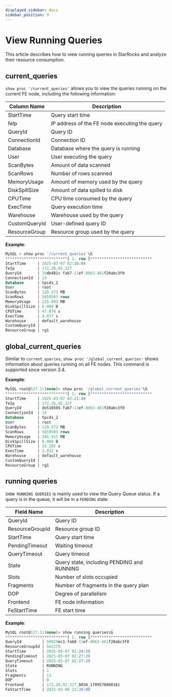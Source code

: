 ```yaml
---
displayed_sidebar: docs
sidebar_position: 9
---
```


# View Running Queries

This article describes how to view running queries in StarRocks and analyze their resource consumption.

## current_queries

`show proc '/current_queries'` allows you to view the queries running on the current FE node, including the following information:

| **Column Name** | **Description** |
| --- | --- |
| StartTime | Query start time |
| feIp | IP address of the FE node executing the query |
| QueryId | Query ID |
| ConnectionId | Connection ID |
| Database | Database where the query is running |
| User | User executing the query |
| ScanBytes | Amount of data scanned |
| ScanRows | Number of rows scanned |
| MemoryUsage | Amount of memory used by the query |
| DiskSpillSize | Amount of data spilled to disk |
| CPUTime | CPU time consumed by the query |
| ExecTime | Query execution time |
| Warehouse | Warehouse used by the query |
| CustomQueryId | User-defined query ID |
| ResourceGroup | Resource group used by the query |

**Example**:
```sql
MySQL > show proc '/current_queries'\G
***************************[ 1. row ]***************************
StartTime     | 2025-03-07 02:16:04
feIp          | 172.26.92.227
QueryId       | 10db481c-fab7-11ef-8063-461f20abc3f0
ConnectionId  | 13
Database      | tpcds_2
User          | root
ScanBytes     | 120.573 MB
ScanRows      | 5859503 rows
MemoryUsage   | 225.893 MB
DiskSpillSize | 0.000 B
CPUTime       | 47.878 s
ExecTime      | 4.077 s
Warehouse     | default_warehouse
CustomQueryId |
ResourceGroup | rg1
```

## global_current_queries

Similar to `current_queries`, `show proc '/global_current_queries'` shows information about queries running on all FE nodes. This command is supported since version 3.4.

**Example**:
```sql
MySQL root@127.1:(none)> show proc '/global_current_queries'\G
***************************[ 1. row ]***************************
StartTime     | 2025-03-07 02:21:48
feIp          | 172.26.92.227
QueryId       | de516505-fab7-11ef-8063-461f20abc3f0
ConnectionId  | 14
Database      | tpcds_2
User          | root
ScanBytes     | 120.573 MB
ScanRows      | 5859503 rows
MemoryUsage   | 346.915 MB
DiskSpillSize | 0.000 B
CPUTime       | 33.265 s
ExecTime      | 3.032 s
Warehouse     | default_warehouse
CustomQueryId |
ResourceGroup | rg1
```

## running queries

`SHOW RUNNING QUERIES` is mainly used to view the Query Queue status. If a query is in the queue, it will be in a `PENDING` state.

| Field Name | Description |
|---|---|
| QueryId | Query ID |
| ResourceGroupId | Resource group ID |
| StartTime | Query start time |
| PendingTimeout | Waiting timeout |
| QueryTimeout | Query timeout |
| State | Query state, including PENDING and RUNNING |
| Slots | Number of slots occupied |
| Fragments | Number of fragments in the query plan |
| DOP | Degree of parallelism |
| Frontend | FE node information |
| FeStartTime | FE start time |

**Example**:
```sql
MySQL root@127.1:(none)> show running queries\G
***************************[ 1. row ]***************************
QueryId         | 50029ec1-fab8-11ef-8063-461f20abc3f0
ResourceGroupId | 562275
StartTime       | 2025-03-07 02:24:59
PendingTimeout  | 2025-03-07 02:27:29
QueryTimeout    | 2025-03-07 02:27:29
State           | RUNNING
Slots           | 1
Fragments       | 11
DOP             | 0
Frontend        | 172.26.92.227_8034_1709578860161
FeStartTime     | 2025-03-06 23:39:00
```